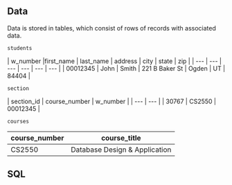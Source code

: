 ## Data

Data is stored in tables, which consist of rows of records with associated data.

`students`

| w_number |first_name | last_name | address | city | state | zip |
| --- | --- | --- | --- | --- | --- |
| 00012345 | John | Smith | 221 B Baker St | Ogden | UT | 84404 |

`section`

| section_id | course_number | w_number |
| --- | --- |
| 30767 | CS2550 | 00012345 |

`courses`

| course_number | course_title |
| --- | --- |
| CS2550 | Database Design & Application |

## SQL
